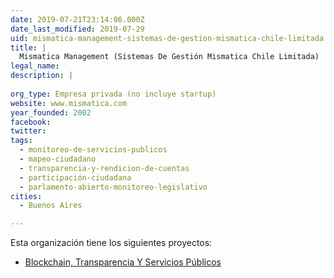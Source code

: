 ```yaml
---
date: 2019-07-21T23:14:06.000Z
date_last_modified: 2019-07-29
uid: mismatica-management-sistemas-de-gestion-mismatica-chile-limitada
title: |
  Mismatica Management (Sistemas De Gestión Mismatica Chile Limitada)
legal_name: 
description: |
  
org_type: Empresa privada (no incluye startup)
website: www.mismatica.com
year_founded: 2002
facebook: 
twitter: 
tags:
  - monitoreo-de-servicios-publicos
  - mapeo-ciudadano
  - transparencia-y-rendicion-de-cuentas
  - participación-ciudadana
  - parlamento-abierto-monitoreo-legislativo
cities: 
  - Buenos Aires

---
```


Esta organización tiene los siguientes proyectos:

- [Blockchain, Transparencia Y Servicios Públicos](/proyectos/blockchain-transparencia-y-servicios-publicos)
